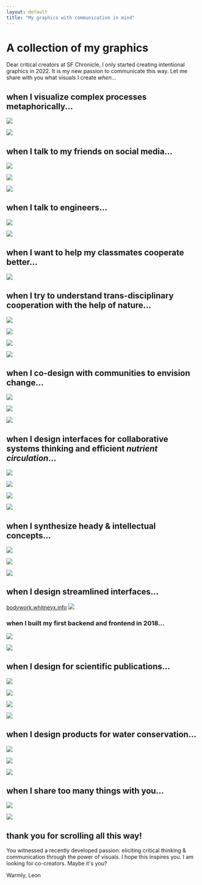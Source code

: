 ```yaml
---
layout: default
title: "My graphics with communication in mind"
---
```

# A collection of my graphics
Dear critical creators at SF Chronicle, I only started creating intentional graphics in 2022. It is my new passion to communicate this way. Let me share with you what visuals I create *when...*

## when I visualize complex processes metaphorically...
![](media/MMSHealthAutopoiesis-merge-05.png)

![](media/MMSHealthAutopoiesis-merge-06.png)


## when I talk to my friends on social media...
![](media/MMSCommuniA-1.png)

![](media/Pasted%20image%2020240727174315.png)

![](media/cleanshot_2024-07-28-at-14-05-07@2x.png)


## when I talk to engineers...
![](media/cleanshot_2024-07-27-at-17-48-57@2x.png)

![](media/cleanshot_2024-07-27-at-17-51-14@2x.png)
## when I want to help my classmates cooperate better...
![](media/cleanshot_2024-07-26-at-20-06-40@2x.png)


## when I try to understand  trans-disciplinary cooperation with the help of nature...

![](media/cleanshot_2024-07-26-at-20-09-42@2x.png)

![](media/cleanshot_2024-07-26-at-20-10-08@2x.png)

![](media/cleanshot_2024-07-28-at-14-12-29@2x.png)

![](media/cleanshot_2024-07-28-at-14-13-59@2x.png)


## when I co-design with communities to envision change...
![](media/cleanshot_2024-07-28-at-12-24-06@2x.png)

![](media/cleanshot_2024-07-28-at-13-06-39@2x.png)

![](media/cleanshot_2024-07-28-at-13-08-34@2x.png)


## when I design interfaces for collaborative systems thinking and efficient *nutrient circulation*... 
![](media/cleanshot_2024-07-28-at-13-52-29@2x.png)

![](media/cleanshot_2024-07-28-at-13-51-37@2x.png)

![](media/cleanshot_2024-07-28-at-14-17-14@2x.png)

![](media/cleanshot_2024-07-28-at-13-52-52@2x.png)


## when I synthesize heady & intellectual concepts...
![](media/cleanshot_2024-07-26-at-22-21-32@2x.png)

![](media/cleanshot_2024-07-28-at-17-14-00@2x.png)

![](media/cleanshot_2024-07-26-at-22-27-53@2x.png)


## when I design streamlined interfaces...
[bodywork.whitneyx.info](https://bodywork.whitneyx.info/)
![](media/cleanshot_2024-07-27-at-17-45-57@2x.png)


### when I built my first backend and frontend in 2018...
![](media/cleanshot_2024-07-26-at-19-20-23@2x.png)

![](media/cleanshot_2024-07-26-at-19-19-40@2x.png)


## when I design for scientific publications...
![](media/Pasted%20image%2020240726194710.png)

![](media/Pasted%20image%2020240726194745.png)

![](media/cleanshot_2024-07-28-at-13-34-33@2x.png)

![](media/cleanshot_2024-07-28-at-13-37-03@2x.png)
## when I design products for water conservation...
![](media/cleanshot_2024-07-28-at-14-09-15@2x.png)

![](media/cleanshot_2024-07-28-at-14-10-10@2x.png)

![](media/cleanshot_2024-07-28-at-13-35-09@2x.png)

## when I share too many things with you...
![](media/Pasted%20image%2020240726191735.png)

![](media/cleanshot_2024-07-28-at-17-17-04.gif)



## thank you for scrolling all this way!
You witnessed a recently developed passion: eliciting critical thinking & communication through the power of visuals. I hope this inspires you. I am looking for co-creators. Maybe it's you?

Warmly, 
Leon 



